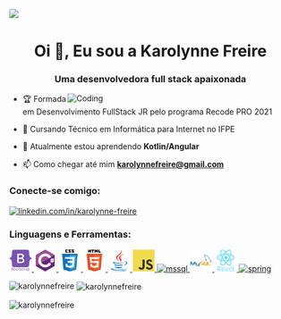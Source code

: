 <img length="100"  src= https://ntisolucoes.srv.br/wp-content/uploads/2022/02/Fundo-Home-NTI-Animacao-vetores.gif />
<h1 align="center">Oi 🖖, Eu sou a Karolynne Freire</h1>
<h3 align="center">Uma desenvolvedora full stack apaixonada</h3>

<p> <img align="right" alt="Coding" width="400"  src= "https://static.vecteezy.com/system/resources/previews/004/251/147/non_2x/software-development-and-programming-code-on-computer-illustration-for-technology-engineer-team-coding-marketing-material-business-and-presentation-vector.jpg"/>     </p>

- 🏆 Formada em Desenvolvimento FullStack JR pelo programa Recode PRO 2021

- 🤝 Cursando Técnico em Informática para Internet no IFPE

- 🌱 Atualmente estou aprendendo **Kotlin/Angular**

- 📫 Como chegar até mim **karolynnefreire@gmail.com**

<h3 align="left">Conecte-se comigo:</h3>
<p align="left">
<a href="https://linkedin.com/in/https://www.linkedin.com/in/karolynne-freire/" target="blank"><img align="center" src="https://raw.githubusercontent.com/rahuldkjain/github-profile-readme-generator/master/src/images/icons/Social/linked-in-alt.svg" alt="linkedin.com/in/karolynne-freire" height="30" width="40" /></a>
</p>

<h3 align="left">Linguagens e Ferramentas:</h3>
<p align="left"> <a href="https://getbootstrap.com" target="_blank" rel="noreferrer"> <img src="https://raw.githubusercontent.com/devicons/devicon/master/icons/bootstrap/bootstrap-plain-wordmark.svg" alt="bootstrap" width="40" height="40"/> </a> <a href="https://www.w3schools.com/cs/" target="_blank" rel="noreferrer"> <img src="https://raw.githubusercontent.com/devicons/devicon/master/icons/csharp/csharp-original.svg" alt="csharp" width="40" height="40"/> </a> <a href="https://www.w3schools.com/css/" target="_blank" rel="noreferrer"> <img src="https://raw.githubusercontent.com/devicons/devicon/master/icons/css3/css3-original-wordmark.svg" alt="css3" width="40" height="40"/> </a> <a href="https://www.w3.org/html/" target="_blank" rel="noreferrer"> <img src="https://raw.githubusercontent.com/devicons/devicon/master/icons/html5/html5-original-wordmark.svg" alt="html5" width="40" height="40"/> </a> <a href="https://www.java.com" target="_blank" rel="noreferrer"> <img src="https://raw.githubusercontent.com/devicons/devicon/master/icons/java/java-original.svg" alt="java" width="40" height="40"/> </a> <a href="https://developer.mozilla.org/en-US/docs/Web/JavaScript" target="_blank" rel="noreferrer"> <img src="https://raw.githubusercontent.com/devicons/devicon/master/icons/javascript/javascript-original.svg" alt="javascript" width="40" height="40"/> </a> <a href="https://www.microsoft.com/en-us/sql-server" target="_blank" rel="noreferrer"> <img src="https://www.svgrepo.com/show/303229/microsoft-sql-server-logo.svg" alt="mssql" width="40" height="40"/> </a> <a href="https://www.mysql.com/" target="_blank" rel="noreferrer"> <img src="https://raw.githubusercontent.com/devicons/devicon/master/icons/mysql/mysql-original-wordmark.svg" alt="mysql" width="40" height="40"/> </a> <a href="https://reactjs.org/" target="_blank" rel="noreferrer"> <img src="https://raw.githubusercontent.com/devicons/devicon/master/icons/react/react-original-wordmark.svg" alt="react" width="40" height="40"/> </a> <a href="https://spring.io/" target="_blank" rel="noreferrer"> <img src="https://www.vectorlogo.zone/logos/springio/springio-icon.svg" alt="spring" width="40" height="40"/> </a> </p>

<p><img align="left" src="https://github-readme-stats.vercel.app/api/top-langs?username=karolynnefreire&show_icons=true&locale=en&layout=compact" alt="karolynnefreire" /></p>

<p>&nbsp;<img align="center" src="https://github-readme-stats.vercel.app/api?username=karolynnefreire&show_icons=true&locale=en" alt="karolynnefreire" /></p>

<p><img align="center" src="https://github-readme-streak-stats.herokuapp.com/?user=karolynnefreire&" alt="karolynnefreire" /></p>



